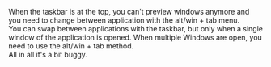 When the taskbar is at the top, you can't preview windows anymore and you need to change between application with the alt/win + tab menu.  
You can swap between applications with the taskbar, but only when a single window of the application is opened. When multiple Windows are open, you need to use the alt/win + tab method.  
All in all it's a bit buggy.

